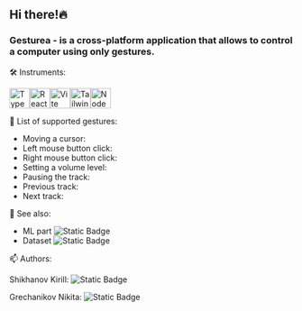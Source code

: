 ## Hi there!🔥

### Gesturea - is a cross-platform application that allows to control a computer using only gestures.
🛠️ Instruments:
<p align="left">
<a href="https://www.typescriptlang.org/" target="_blank" rel="noreferrer"><img src="https://raw.githubusercontent.com/danielcranney/readme-generator/main/public/icons/skills/typescript-colored.svg" width="36" height="36" alt="TypeScript" /></a><a href="https://reactjs.org/" target="_blank" rel="noreferrer"><img src="https://raw.githubusercontent.com/danielcranney/readme-generator/main/public/icons/skills/react-colored.svg" width="36" height="36" alt="React" /></a><a href="https://vitejs.dev/" target="_blank" rel="noreferrer"><img src="https://raw.githubusercontent.com/danielcranney/readme-generator/main/public/icons/skills/vite-colored.svg" width="36" height="36" alt="Vite" /></a><a href="https://tailwindcss.com/" target="_blank" rel="noreferrer"><img src="https://raw.githubusercontent.com/danielcranney/readme-generator/main/public/icons/skills/tailwindcss-colored.svg" width="36" height="36" alt="TailwindCSS" /></a><a href="https://nodejs.org/en/" target="_blank" rel="noreferrer"><img src="https://raw.githubusercontent.com/danielcranney/readme-generator/main/public/icons/skills/nodejs-colored.svg" width="36" height="36" alt="NodeJS" /></a>
</p>

🤌 List of supported gestures:
- Moving a cursor:
- Left mouse button click:
- Right mouse button click:
- Setting a volume level:
- Pausing the track:
- Previous track:
- Next track:


👀 See also:
- ML part ![Static Badge](https://img.shields.io/badge/GestureaML--purple?style=flat&logo=Github&link=https%3A%2F%2Fgithub.com%2Ffrznfrgg%2Fml-for-Gesturea)
- Dataset ![Static Badge](https://img.shields.io/badge/Kaggle--lightblue?style=flat&logo=Kaggle&link=https%3A%2F%2Fwww.kaggle.com%2Fdatasets%2Ffrznfrg%2Frussian-hadwritten-small-lettrs)

📫 Authors:

Shikhanov Kirill: ![Static Badge](https://img.shields.io/badge/Telegram-black?logo=Telegram&link=https%3A%2F%2Ft.me%2Jimmysonss)

Grechanikov Nikita: ![Static Badge](https://img.shields.io/badge/Telegram-black?logo=Telegram&link=https%3A%2F%2Ft.me%2Ffrznfrg) 
